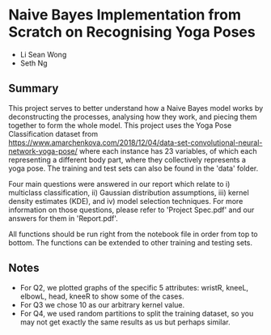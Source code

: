 # Naive Bayes Implementation from Scratch on Recognising Yoga Poses
- Li Sean Wong
- Seth Ng

## Summary
This project serves to better understand how a Naive Bayes model works by deconstructing the processes, analysing how they work, and piecing them together to form the whole model. This project uses the Yoga Pose Classification dataset from https://www.amarchenkova.com/2018/12/04/data-set-convolutional-neural-network-yoga-pose/ where each instance has 23 variables, of which each representing a different body part, where they collectively represents a yoga pose. The training and test sets can also be found in the 'data' folder.

Four main questions were answered in our report which relate to i) multiclass classification, ii) Gaussian distribution assumptions, iii) kernel density estimates (KDE), and iv) model selection techniques. For more information on those questions, please refer to 'Project Spec.pdf' and our answers for them in 'Report.pdf'.

All functions should be run right from the notebook file in order from top to bottom. The functions can be extended to other training and testing sets.

## Notes
- For Q2, we plotted graphs of the specific 5 attributes: wristR, kneeL, elbowL, head, kneeR to show some of the cases.
- For Q3 we chose 10 as our arbitrary kernel value.
- For Q4, we used random partitions to split the training dataset, so you may not get exactly the same results as us but perhaps similar.
